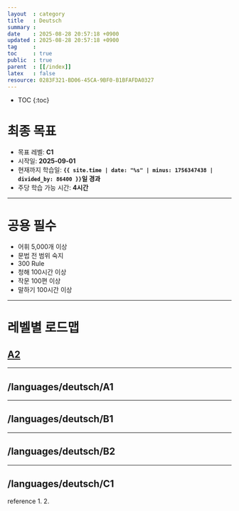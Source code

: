 ```yaml
---
layout  : category 
title   : Deutsch
summary : 
date    : 2025-08-28 20:57:18 +0900
updated : 2025-08-28 20:57:18 +0900
tag     : 
toc     : true
public  : true
parent  : [[/index]] 
latex   : false
resource: 0283F321-BD06-45CA-9BF0-B1BFAFDA0327
---
```

* TOC
{:toc}

#  최종 목표
- 목표 레벨: **C1**
- 시작일: **2025-09-01**
- 현재까지 학습일: **`{{ site.time | date: "%s" | minus: 1756347438 | divided_by: 86400 }}`일 경과**  
- 주당 학습 가능 시간: **4시간**

---

#  공용 필수
-  어휘 5,000개 이상  
-  문법 전 범위 숙지
-  300 Rule
 -  청해 100시간 이상  
 -  작문 100편 이상  
 -  말하기 100시간 이상  

---

# 레벨별 로드맵

## [A2](/languages/deutsch/A2)
---

## /languages/deutsch/A1
---

## /languages/deutsch/B1
---

## /languages/deutsch/B2
---

## /languages/deutsch/C1

reference
1. 
2. 
